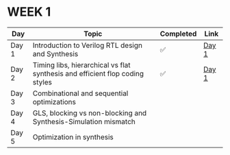 # WEEK 1

| Day | Topic | Completed | Link |
|-----|-------|-----------|------|
| Day 1 | Introduction to Verilog RTL design and Synthesis | ✅ | [Day 1](https://github.com/SanskarJain1009/RISC_V_Chip/tree/main/week_1/day_1) |
| Day 2 | Timing libs, hierarchical vs flat synthesis and efficient flop coding styles | ✅ | [Day 1](https://github.com/SanskarJain1009/RISC_V_Chip/tree/main/week_1/day_2) |
| Day 3 | Combinational and sequential optimizations |  |  |
| Day 4 | GLS, blocking vs non-blocking and Synthesis-Simulation mismatch |  |  |
| Day 5 | Optimization in synthesis |  |  |




